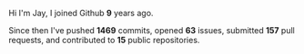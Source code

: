Hi I'm Jay, I joined Github **9** years ago.

Since then I've pushed **1469** commits, opened **63** issues, submitted **157** pull requests, and contributed to **15** public repositories.
